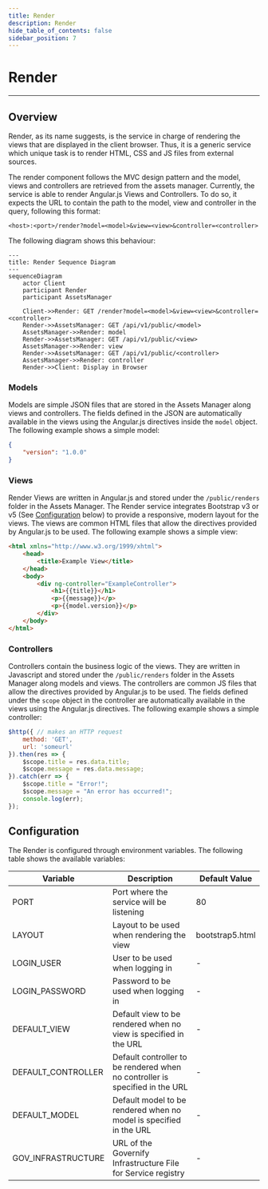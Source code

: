 ```yaml
---
title: Render
description: Render
hide_table_of_contents: false
sidebar_position: 7
---
```


# Render

---

## Overview

Render, as its name suggests, is the service in charge of rendering the views that are displayed in the client browser. Thus, it is a generic service which unique task is to render HTML, CSS and JS files from external sources.

The render component follows the MVC design pattern and the model, views and controllers are retrieved from the assets manager. Currently, the service is able to render Angular.js Views and Controllers. To do so, it expects the URL to contain the path to the model, view and controller in the query, following this format:

```
<host>:<port>/render?model=<model>&view=<view>&controller=<controller>
```

The following diagram shows this behaviour:

```mermaid
---
title: Render Sequence Diagram
---
sequenceDiagram
    actor Client
    participant Render
    participant AssetsManager

    Client->>Render: GET /render?model=<model>&view=<view>&controller=<controller>
    Render->>AssetsManager: GET /api/v1/public/<model>
    AssetsManager->>Render: model
    Render->>AssetsManager: GET /api/v1/public/<view>
    AssetsManager->>Render: view
    Render->>AssetsManager: GET /api/v1/public/<controller>
    AssetsManager->>Render: controller
    Render->>Client: Display in Browser
```

### Models
Models are simple JSON files that are stored in the Assets Manager along views and controllers. The fields defined in the JSON are automatically available in the views using the Angular.js directives inside the `model` object. The following example shows a simple model:

```json
{
    "version": "1.0.0"
}
```

### Views

Render Views are written in Angular.js and stored under the `/public/renders` folder in the Assets Manager. The Render service integrates Bootstrap v3 or v5 (See [Configuration](#configuration) below) to provide a responsive, modern layout for the views. The views are common HTML files that allow the directives provided by Angular.js to be used. The following example shows a simple view:

```html
<html xmlns="http://www.w3.org/1999/xhtml">
    <head>
        <title>Example View</title>
    </head>
    <body>
        <div ng-controller="ExampleController">
            <h1>{{title}}</h1>
            <p>{{message}}</p>
            <p>{{model.version}}</p>
        </div>
    </body>
</html>
```

### Controllers

Controllers contain the business logic of the views. They are written in Javascript and stored under the `/public/renders` folder in the Assets Manager along models and views. The controllers are common JS files that allow the directives provided by Angular.js to be used. The fields defined under the `scope` object in the controller are automatically available in the views using the Angular.js directives. The following example shows a simple controller:

```js
$http({ // makes an HTTP request
    method: 'GET',
    url: 'someurl'
}).then(res => {
    $scope.title = res.data.title;
    $scope.message = res.data.message;
}).catch(err => {
    $scope.title = "Error!";
    $scope.message = "An error has occurred!";
    console.log(err);
});
```

## Configuration
The Render is configured through environment variables. The following table shows the available variables:

| Variable | Description | Default Value |
| -------- | ----------- | ------------- |
| PORT | Port where the service will be listening | 80 |
| LAYOUT | Layout to be used when rendering the view | bootstrap5.html |
| LOGIN_USER | User to be used when logging in | - |
| LOGIN_PASSWORD | Password to be used when logging in | - |
| DEFAULT_VIEW | Default view to be rendered when no view is specified in the URL | - |
| DEFAULT_CONTROLLER | Default controller to be rendered when no controller is specified in the URL | - |
| DEFAULT_MODEL | Default model to be rendered when no model is specified in the URL | - |
| GOV_INFRASTRUCTURE | URL of the Governify Infrastructure File for Service registry | - |